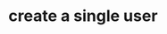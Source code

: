 #  create a single user

<api-endpoint openapi-path="../../../../RESTService/documentation/OpenAPI/OpenAPI.yaml" method="POST" endpoint="/user"/>